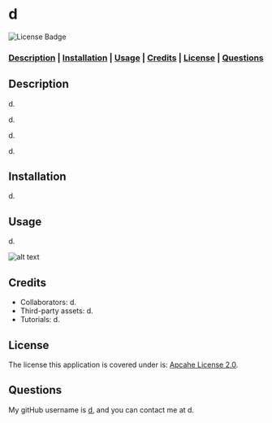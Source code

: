 # d

![License Badge](https://img.shields.io/badge/license-Apcahe%20License%202.0-green?style=for-the-badge&logo=appveyor)

### **[Description](#description) | [Installation](#installation) | [Usage](#usage) | [Credits](#credits) | [License](#license) | [Questions](#questions)**

## Description

d.

d.

d.

d.

## Installation

d.

## Usage

d.

![alt text](d)

## Credits

- Collaborators: d.
- Third-party assets: d.
- Tutorials: d.

## License

 The license this application is covered under is: [Apcahe License 2.0](https://www.apache.org/licenses/LICENSE-2.0).

## Questions

My gitHub username is [d](https://github.com/d), and you can contact me at d.